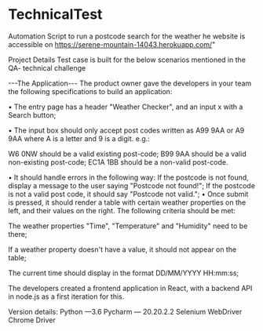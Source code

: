 # TechnicalTest
Automation Script to run a postcode search for the weather 
he website is accessible on https://serene-mountain-14043.herokuapp.com/"

Project Details
Test case is built for the below scenarios mentioned in the QA- technical challenge

---The Application---
The product owner gave the developers in your team the following specifications to build an
application:

• The entry page has a header "Weather Checker", and an input x with a Search button;

• The input box should only accept post codes written as A99 9AA or A9 9AA where A is a
letter and 9 is a digit. e.g.:

W6 0NW should be a valid existing post-code;
B99 9AA should be a valid non-existing post-code;
EC1A 1BB should be a non-valid post-code.

• It should handle errors in the following way:
If the postcode is not found, display a message to the user saying "Postcode not found!";
If the postcode is not a valid post code, it should say "Postcode not valid.";
• Once submit is pressed, it should render a table with certain weather properties on the left,
and their values on the right. The following criteria should be met:

The weather properties "Time", "Temperature" and "Humidity" need to be there;

If a weather property doesn't have a value, it should not appear on the table;

The current time should display in the format DD/MM/YYYY HH:mm:ss;

The developers created a frontend application in React, with a backend API in node.js as a first
iteration for this.


Version details:
Python —3.6
Pycharm — 20.20.2.2
Selenium WebDriver
Chrome Driver
